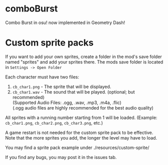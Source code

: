 # comboBurst

Combo Burst in osu! now implemented in Geometry Dash!  

# Custom sprite packs

If you want to add your own sprites, create a folder in the mod's save folder named "sprites" and add your sprites there.
The mods save folder is located in `Settings -> Open Folder`

Each character must have two files:
1. `cb_char1.png` - The sprite that will be displayed.
2. `cb_char1.wav` - The sound that will be played. (optional; but recommended)  
(Supported Audio Files: .ogg, .wav, .mp3, .m4a, .flic)  
(.ogg audio files are highly recommended for the best audio quality)  

All sprites with a running number starting from 1 will be loaded.
(Example: `cb_char1.png`, `cb_char2.png`, `cb_char3.png`, etc.)

A game restart is not needed for the custom sprite pack to be effective.  
Note that the more sprites you add, the longer the level may have to load.  

You may find a sprite pack example under ./resources/custom-sprite/

If you find any bugs, you may post it in the issues tab.
